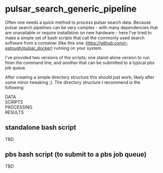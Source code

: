# pulsar_search_generic_pipeline
Often one needs a quick method to process pulsar search data. Because pulsar search pipelines can be very complex - with many dependencies that are unavailable or require installation on new hardware - here I've tried to make a simple set of bash scripts that call the commonly used search software from a container (like this one: https://github.com/r-eatough/pulsar_docker) running on your system.

I've provided two versions of the scripts; one stand-alone version to run from the command line, and another that can be submitted to a typical pbs job queue.  

After creating a simple directory structure this should just work; likely after some minor tweaking ;). The directory structure I recommend is the following:

DATA<br>
SCRIPTS<br>
PROCESSING<br>
RESULTS<br>

## standalone bash script
TBD

## pbs bash script (to submit to a pbs job queue)
TBD
